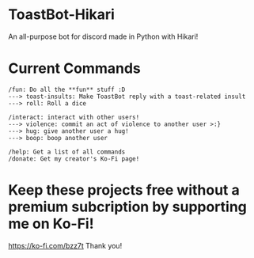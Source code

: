 # ToastBot-Hikari
An all-purpose bot for discord made in Python with Hikari!

# Current Commands
```
/fun: Do all the **fun** stuff :D
---> toast-insults: Make ToastBot reply with a toast-related insult
---> roll: Roll a dice

/interact: interact with other users!
---> violence: commit an act of violence to another user >:}
---> hug: give another user a hug!
---> boop: boop another user

/help: Get a list of all commands
/donate: Get my creator's Ko-Fi page!
```


# Keep these projects free without a premium subcription by supporting me on Ko-Fi!
https://ko-fi.com/bzz7t
Thank you!
